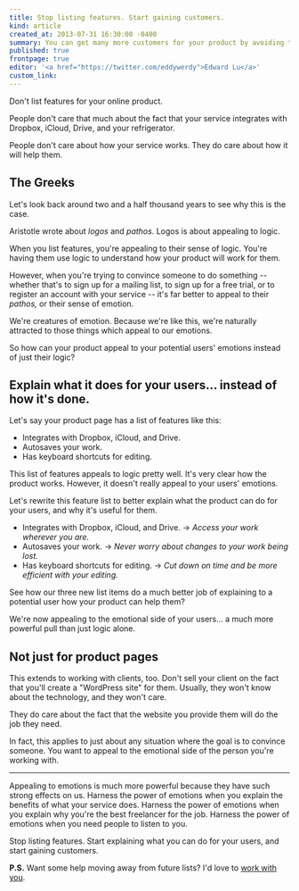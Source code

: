 ```yaml
---
title: Stop listing features. Start gaining customers.
kind: article
created_at: 2013-07-31 16:30:00 -0400
summary: You can get many more customers for your product by avoiding the common trap of listing features, and instead appealing to emotions.
published: true
frontpage: true
editor: '<a href="https://twitter.com/eddywerdy">Edward Lu</a>'
custom_link: 
---
```


Don't list features for your online product.

People don't care that much about the fact that your service integrates with Dropbox, iCloud, Drive, and your refrigerator.

People don't care about how your service works. They do care about how it will help them.

## The Greeks

Let's look back around two and a half thousand years to see why this is the case.

Aristotle wrote about *logos* and *pathos.* Logos is about appealing to logic.

When you list features, you're appealing to their sense of logic. You're having them use logic to understand how your product will work for them.

However, when you're trying to convince someone to do something -- whether that's to sign up for a mailing list, to sign up for a free trial, or to register an account with your service -- it's far better to appeal to their *pathos,* or their sense of emotion.

We're creatures of emotion. Because we're like this, we're naturally attracted to those things which appeal to our emotions.

So how can your product appeal to your potential users' emotions instead of just their logic?

## Explain what it does for your users... instead of how it's done.

Let's say your product page has a list of features like this:

* Integrates with Dropbox, iCloud, and Drive.
* Autosaves your work.
* Has keyboard shortcuts for editing.

This list of features appeals to logic pretty well. It's very clear how the product works. However, it doesn't really appeal to your users' emotions.

Let's rewrite this feature list to better explain what the product can do for your users, and why it's useful for them.

* Integrates with Dropbox, iCloud, and Drive. -> *Access your work wherever you are.*
* Autosaves your work. -> *Never worry about changes to your work being lost.*
* Has keyboard shortcuts for editing. -> *Cut down on time and be more efficient with your editing.*

See how our three new list items do a much better job of explaining to a potential user how your product can help them?

We're now appealing to the emotional side of your users... a much more powerful pull than just logic alone.

## Not just for product pages

This extends to working with clients, too. Don't sell your client on the fact that you'll create a "WordPress site" for them. Usually, they won't know about the technology, and they won't care.

They do care about the fact that the website you provide them will do the job they need.

In fact, this applies to just about any situation where the goal is to convince someone. You want to appeal to the emotional side of the person you're working with.

***

Appealing to emotions is much more powerful because they have such strong effects on us. Harness the power of emotions when you explain the benefits of what your service does. Harness the power of emotions when you explain why you're the best freelancer for the job. Harness the power of emotions when you need people to listen to you.

Stop listing features. Start explaining what you can do for your users, and start gaining customers.

**P.S.** Want some help moving away from future lists? I'd love to [work with you](/work/).